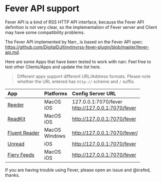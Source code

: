# Fever API support

Fever API is a kind of RSS HTTP API interface, because the Fever API definition is not very clear, so the implementation of Fever server and Client may have some compatibility problems.

The Fever API implemented by Narr_ is based on the Fever API spec: https://github.com/DigitalDJ/tinytinyrss-fever-plugin/blob/master/fever-api.md.

Here are some Apps that have been tested to work with narr.  Feel free to test other Clients/Apps and update the list here.

>  Different apps support different URL/Address formats.  Please note whether the URL entered has `http://` scheme and `/` suffix.

| App                                                                       | Platforms        | Config Server URL                                   |
|:------------------------------------------------------------------------- | ---------------- |:--------------------------------------------------- |
| [Reeder](https://reederapp.com/)                                          | MacOS<br>iOS     | 127.0.0.1:7070/fever<br>http://127.0.0.1:7070/fever |
| [ReadKit](https://readkit.app/)                                           | MacOS<br>iOS     | http://127.0.0.1:7070/fever                         |
| [Fluent Reader](https://github.com/yang991178/fluent-reader)              | MacOS<br>Windows | http://127.0.0.1:7070/fever/                        |
| [Unread](https://apps.apple.com/us/app/unread-an-rss-reader/id1363637349) | iOS              | http://127.0.0.1:7070/fever                         |
| [Fiery Feeds](https://voidstern.net/fiery-feeds)                          | MacOS<br>iOS     | http://127.0.0.1:7070/fever                         |

If you are having trouble using Fever, please open an issue and @icefed, thanks.

